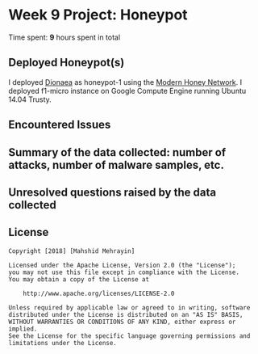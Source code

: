 # Week 9 Project: Honeypot

Time spent: **9** hours spent in total

## Deployed Honeypot(s) 
I deployed [Dionaea](https://github.com/rep/dionaea) as honeypot-1 using the [Modern Honey Network](https://github.com/threatstream/mhn#honeypot). I deployed f1-micro instance on Google Compute Engine running Ubuntu 14.04 Trusty.
## Encountered Issues
## Summary of the data collected: number of attacks, number of malware samples, etc.
## Unresolved questions raised by the data collected














## License

    Copyright [2018] [Mahshid Mehrayin]

    Licensed under the Apache License, Version 2.0 (the "License");
    you may not use this file except in compliance with the License.
    You may obtain a copy of the License at

        http://www.apache.org/licenses/LICENSE-2.0

    Unless required by applicable law or agreed to in writing, software
    distributed under the License is distributed on an "AS IS" BASIS,
    WITHOUT WARRANTIES OR CONDITIONS OF ANY KIND, either express or implied.
    See the License for the specific language governing permissions and
    limitations under the License.
